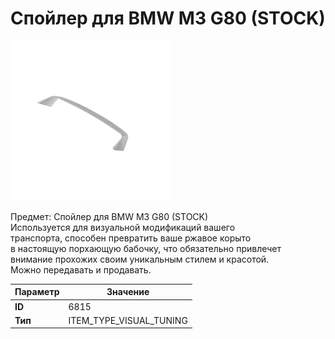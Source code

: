 # Спойлер для BMW M3 G80 (STOCK)

![Item Image](../img/6815.webp?raw=true)

Предмет: Спойлер для BMW M3 G80 (STOCK)<br>Используется для визуальной модификаций вашего<br>транспорта, способен превратить ваше ржавое корыто<br>в настоящую порхающую бабочку, что обязательно привлечет<br>внимание прохожих своим уникальным стилем и красотой.<br>Можно передавать и продавать.


| Параметр | Значение |
|----------|----------|
| **ID** | 6815 |
| **Тип** | ITEM_TYPE_VISUAL_TUNING |

